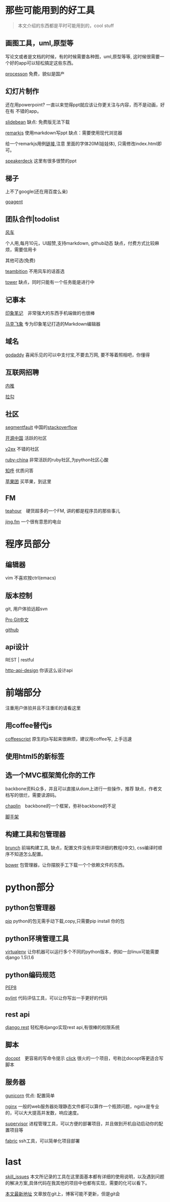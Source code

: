 那些可能用到的好工具
===

> 本文介绍的东西都是平时可能用到的，cool stuff

画图工具，uml,原型等
---
写论文或者是文档的时候，有的时候需要各种图，uml,原型等等,
这时候很需要一个好的app可以轻松搞定这些东西。

[processon](http://www.processon.com/diagrams) 免费，貌似是国产

幻灯片制作
---
还在用powerpoint?
一直以来觉得ppt就应该让你更关注与内容，而不是动画，好在有
不错的app。

[slidebean](https://slidebean.com/) 缺点: 免费版无法下载

[remarkjs](http://remarkjs.com/) 使用markdown写ppt 缺点：需要使用现代浏览器

给一个remarkjs用例[链接](https://github.com/duoduo369/techdict_paper),注意
里面的字体20M(娃娃体), 只需修改index.html即可。

[speakerdeck](https://speakerdeck.com/) 这里有很多很赞的ppt


梯子
---

上不了google(还在用百度么亲)

[goagent](https://github.com/goagent/goagent)


团队合作|todolist
---

[风车](https://fengcheco.com/)

  个人用,每月10元，UI超赞,支持markdown, github动态
  缺点，付费方式比较麻烦，需要信用卡

其他可选(免费)

[teambition](https://www.teambition.com/) 不用风车的话首选

[tower](www.tower.im) 缺点，同时只能有一个任务能是进行中


记事本
---

[印象笔记](http://www.yinxiang.com/)　非常强大的东西手机端做的也很棒

[马克飞象](http://maxiang.info/) 专为印象笔记打造的Markdown编辑器


域名
---
[godaddy](http://www.godaddy.com/) 喜闻乐见的可以中支付宝,不要去万网, 要不等着照相吧，你懂得

互联网招聘
---
[内推](http://www.neitui.me/)

[拉勾](http://www.lagou.com/)

社区
---
[segmentfault](http://segmentfault.com/) 中国的[stackoverflow](http://stackoverflow.com/)

[开源中国](http://www.oschina.net/) 活跃的社区

[v2ex](http://www.v2ex.com/) 不错的社区

[ruby-china](https://ruby-china.org/) 非常活跃的ruby社区,为python社区心酸

[知呼](http://www.zhihu.com/) 优质问答

[苹果团](http://www.appletuan.com/) 买苹果，到这里

FM
---
[teahour](http://teahour.fm/)　硬货超多的一个FM, 讲的都是程序员的那些事儿

[jing.fm](http://jing.fm/) 一个很有意思的电台


程序员部分
===

编辑器
---
vim 不喜欢按ctrl(emacs)

版本控制
---
git, 用户体验远超svn

[Pro Git中文](http://git.oschina.net/progit/)

[github](https://github.com/)

api设计
---
REST | restful

[http-api-design](https://github.com/interagent/http-api-design) 你该这么设计api

前端部分
===
注重用户体验并且不注重IE的请看这里

用coffee替代js
---

[coffeescript](http://coffeescript.org/) 原生的js写起来很麻烦，建议用coffee写, 上手迅速

使用html5的新标签
---

选一个MVC框架简化你的工作
---
backbone资料众多，并且可以直接从dom上进行一些操作，推荐
缺点，作者文档写的很烂，需要读源码。

[chaplin](http://chaplinjs.org/)　backbone的一个框架，弥补backbone的不足

[脚手架](https://github.com/duoduo369/chaplin_boilerplate)

构建工具和包管理器
---

[brunch](http://brunch.io/) 前端构建工具, 缺点，配置文件没有非常详细的教程(中文), css编译时顺序不知道怎么配置。

[bower](http://bower.io/) 包管理器，让你摆脱手工下载一个个依赖文件的东西。

python部分
===

python包管理器
---
[pip](https://pypi.python.org/pypi/pip/) python的包无需手动下载,copy,只需要pip install 你的包

python环境管理工具
---
[virtualenv](https://virtualenv.pypa.io/en/latest/) 让你机器可以运行多个不同的python版本，例如一台linux可能需要django 1.5\1.6

python编码规范
---
[PEP8](http://legacy.python.org/dev/peps/pep-0008/)

[pylint](https://pypi.python.org/pypi/pylint) 代码评估工具，可以让你写出一手更好的代码

rest api
---
[django rest](http://www.django-rest-framework.org/) 轻松用django实现rest api,有很棒的权限系统

脚本
---
[docopt](https://github.com/docopt/docopt)　更容易的写命令提示
[click](https://github.com/mitsuhiko/click) 很火的一个项目，号称比docopt等更适合写脚本

服务器
---
[gunicorn](http://gunicorn.org/) 优点: 配置简单

[nginx](http://nginx.org/) 一般的web服务器处理静态文件都可以算作一个瓶颈问题，nginx是专业的，可以大大提高并发数，响应速度。

[supervisor](https://github.com/Supervisor/supervisor) 进程管理工具，可以方便的部署项目，并且做到开机自动启动你的配置项目等

[fabric](http://www.fabfile.org/) ssh工具，可以简单化项目部署


last
===
[skill_issues](https://github.com/duoduo369/skill_issues) 本文所记录的工具在这里面基本都有详细的使用说明，以及遇到问题的解决方案,具体代码在我其他的项目中也都有实现，需要的化可以看下。


[本文最新地址](https://github.com/duoduo369/skill_issues/blob/master/skill/good_tools.md) 文章放在git上，博客可能不更新，但是git会
